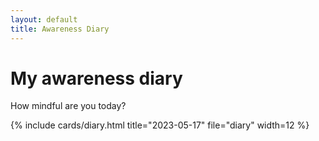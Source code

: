 ```yaml
---
layout: default
title: Awareness Diary
---
```


<h1 class="h3 mb-2 text-gray-800">My awareness diary</h1>
<p class="mb-4">How mindful are you today?</p>

<div class="row">
{% include cards/diary.html title="2023-05-17" file="diary" width=12 %}
</div>
